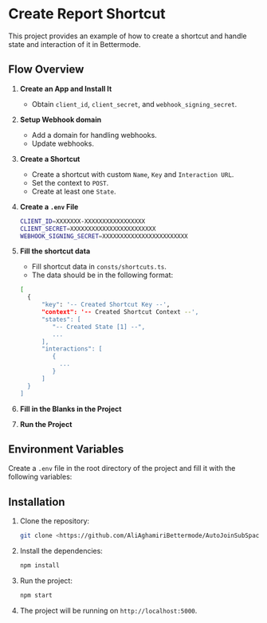 # Create Report Shortcut

This project provides an example of how to create a shortcut and handle state and interaction of it in Bettermode.

## Flow Overview

1. **Create an App and Install It**
    - Obtain `client_id`, `client_secret`, and `webhook_signing_secret`.

2. **Setup Webhook domain**
    - Add a domain for handling webhooks.
    - Update webhooks.

3. **Create a Shortcut**
    - Create a shortcut with custom `Name`, `Key` and `Interaction URL`.
    - Set the context to `POST`.
    - Create at least one `State`.

4. **Create a `.env` File**
    ```sh
    CLIENT_ID=XXXXXXX-XXXXXXXXXXXXXXXXX
    CLIENT_SECRET=XXXXXXXXXXXXXXXXXXXXXXXX
    WEBHOOK_SIGNING_SECRET=XXXXXXXXXXXXXXXXXXXXXXXX
    ```

5. **Fill the shortcut data**
    - Fill shortcut data in `consts/shortcuts.ts`.
    - The data should be in the following format:
   ```sh
   [
     {
         "key": '-- Created Shortcut Key --',
         "context": '-- Created Shortcut Context --',
         "states": [
            "-- Created State [1] --",
            ...
         ],
         "interactions": [
            {
              ...
            }
         ]     
     }
   ] 
   ```

6. **Fill in the Blanks in the Project**

7. **Run the Project**

## Environment Variables

Create a `.env` file in the root directory of the project and fill it with the following variables:

## Installation

1. Clone the repository:
   ```sh
   git clone <https://github.com/AliAghamiriBettermode/AutoJoinSubSpaces>
    ```
2. Install the dependencies:
   ```sh
   npm install
    ```
3. Run the project:
   ```sh
   npm start
    ```
4. The project will be running on `http://localhost:5000`.